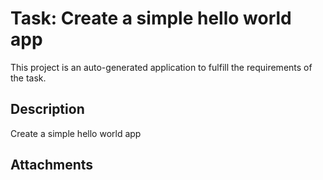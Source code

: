 
# Task: Create a simple hello world app

This project is an auto-generated application to fulfill the requirements of the task.

## Description

Create a simple hello world app

## Attachments
